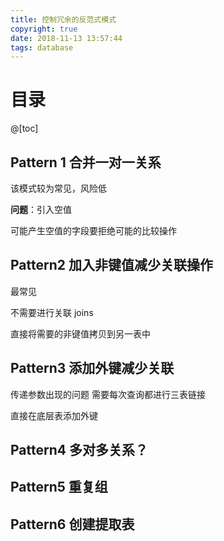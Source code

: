 ```yaml
---
title: 控制冗余的反范式模式
copyright: true
date: 2018-11-13 13:57:44
tags: database
---
```


# 目录

@[toc]



## Pattern 1 合并一对一关系

该模式较为常见，风险低

**问题**：引入空值

可能产生空值的字段要拒绝可能的比较操作



##  Pattern2 加入非键值减少关联操作

最常见

不需要进行关联 joins

直接将需要的非键值拷贝到另一表中



## Pattern3 添加外键减少关联

传递参数出现的问题 需要每次查询都进行三表链接

直接在底层表添加外键



## Pattern4 多对多关系？





## Pattern5 重复组





## Pattern6 创建提取表

